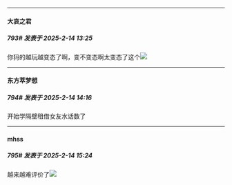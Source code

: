 ﻿
*****

####  大哀之君  
##### 793#       发表于 2025-2-14 13:25

你犸的越玩越变态了啊，变不变态啊太变态了这个<img src="https://static.saraba1st.com/image/smiley/face2017/037.png" referrerpolicy="no-referrer">


*****

####  东方萃梦想  
##### 794#       发表于 2025-2-14 14:16

开始学隔壁租借女友水话数了


*****

####  mhss  
##### 795#       发表于 2025-2-14 15:24

越来越难评价了<img src="https://static.saraba1st.com/image/smiley/face2017/013.png" referrerpolicy="no-referrer">

